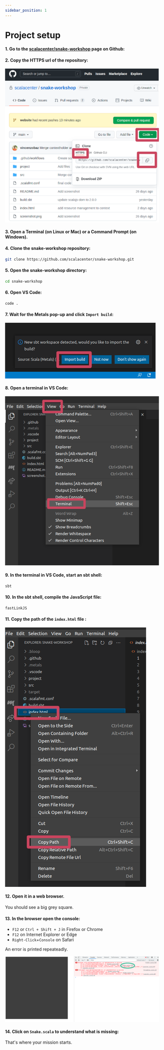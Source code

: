 ```yaml
---
sidebar_position: 1
---
```


# Project setup

#### 1. Go to the [scalacenter/snake-workshop](https://github.com/scalacenter/snake-workshop) page on Github:

#### 2. Copy the HTTPS url of the repository:

![Clone repository](/img/snake/github.png)

#### 3. Open a Terminal (on Linux or Mac) or a Command Prompt (on Windows).

#### 4. Clone the snake-workshop repository:

```bash
git clone https://github.com/scalacenter/snake-workshop.git
```

#### 5. Open the snake-workshop directory:

```bash
cd snake-workshop
```

#### 6. Open VS Code:

```bash
code .
```

#### 7. Wait for the Metals pop-up and click `Import build`:

![Import](/img/snake/metals-import.png)

#### 8. Open a terminal in VS Code:

![Terminal](/img/snake/metals-terminal.png)

#### 9. In the terminal in VS Code, start an sbt shell:

```bash
sbt
```

#### 10. In the sbt shell, compile the JavaScript file:

```bash
fastLinkJS
```

#### 11. Copy the path of the `index.html` file :

![index.html](/img/snake/index-html.png)

#### 12. Open it in a web browser.

You should see a big grey square.

#### 13. In the browser open the console:
- `F12` or `Ctrl + Shift + J` in Firefox or Chrome
- `F12` on Internet Explorer or Edge
- `Right-Click`+`Console` on Safari

An error is printed repeateadly.

![web browser](/img/snake/console.png)

#### 14. Click on `Snake.scala` to understand what is missing:

That's where your mission starts.